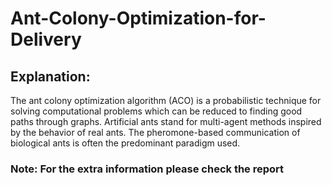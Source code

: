 # Ant-Colony-Optimization-for-Delivery

## Explanation:
The ant colony optimization algorithm (ACO) is a probabilistic technique for solving computational problems which can be reduced to finding good paths through graphs. Artificial ants stand for multi-agent methods inspired by the behavior of real ants. The pheromone-based communication of biological ants is often the predominant paradigm used.

### Note: For the extra information please check the report
